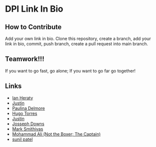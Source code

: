 # DPI Link In Bio

## How to Contribute
Add your own link in bio. Clone this repository, create a branch, add your link in bio, commit, push branch, create a pull request into main branch.

## Teamwork!!!
 If you want to go fast, go alone; If you want to go far go together!

## Links

* [Ian Heraty](https://heratyian.github.io)
* [Justin](https://github.com/Justin1111111111/Linkinbio.github.io)
* [Paulina Delmore](https://pdelmore.github.io/)
* [Hugo Torres](https://www.freegeek.org/computer-adoption)
* [Justin](https://justin1111111111.github.io/)
* [Josseph Downs](https://jdowns525.github.io/)
* [Mark Smithivas](https://msmithivas.github.io/)
* [Mohammad Ali (Not the Boxer; The Captain)](https://karimi65.github.io/links/)
* [sunil patel](https://sunilkumar-techprep.github.io)
